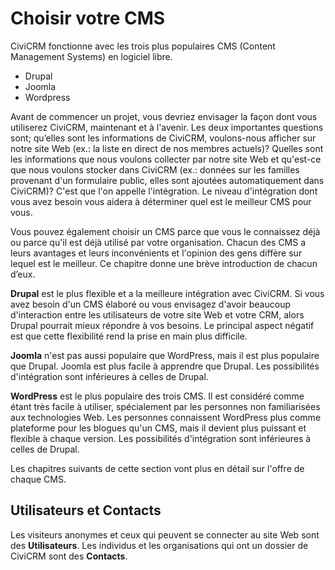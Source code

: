 Choisir votre CMS
=================

CiviCRM fonctionne avec les trois plus populaires CMS (Content Management Systems) en logiciel libre.

-   Drupal
-   Joomla
-   Wordpress

Avant de commencer un projet, vous devriez envisager la façon dont vous  utiliserez CiviCRM, maintenant et à l'avenir.
Les deux importantes questions sont; qu’elles sont les informations de CiviCRM, voulons-nous afficher sur notre site Web (ex.: la liste en direct de nos membres actuels)?
Quelles sont les informations que nous voulons collecter par notre site Web et qu'est-ce que nous voulons stocker dans CiviCRM (ex.: données sur les familles provenant d'un formulaire public, elles sont ajoutées automatiquement dans CiviCRM)?
C'est que l'on appelle l'intégration. Le niveau d'intégration dont vous avez besoin vous aidera  à déterminer quel est le meilleur CMS pour vous.

Vous pouvez également choisir un CMS parce que vous le connaissez déjà ou parce qu'il est déjà utilisé par votre organisation.
Chacun des CMS a leurs avantages et leurs inconvénients et l'opinion des gens diffère sur lequel est le meilleur.
Ce chapitre donne une brève introduction de chacun d’eux.

**Drupal** est le plus flexible et a la meilleure intégration avec CiviCRM. Si vous avez besoin d'un CMS élaboré ou vous envisagez d'avoir beaucoup d'interaction entre les utilisateurs de votre site Web et votre CRM, alors Drupal pourrait mieux répondre à vos besoins. Le principal aspect négatif est que cette flexibilité rend la prise en main plus difficile.

**Joomla** n'est pas aussi populaire que WordPress, mais il est plus populaire que Drupal. Joomla est plus facile à apprendre que Drupal. Les possibilités d'intégration sont inférieures à celles de Drupal.

**WordPress** est le plus populaire des trois CMS. Il est considéré comme étant très facile à utiliser, spécialement par les personnes non familiarisées aux technologies Web. Les personnes connaissent  WordPress plus comme plateforme pour les blogues qu'un CMS, mais il devient plus puissant et flexible à chaque version. Les possibilités d'intégration sont inférieures à celles de Drupal.

Les chapitres suivants de cette section vont plus en détail sur l'offre de chaque CMS.

Utilisateurs et Contacts
------------------------

Les visiteurs anonymes et ceux qui peuvent se connecter au site Web sont des **Utilisateurs**.
Les individus et les organisations qui ont un dossier de CiviCRM sont des **Contacts**.
